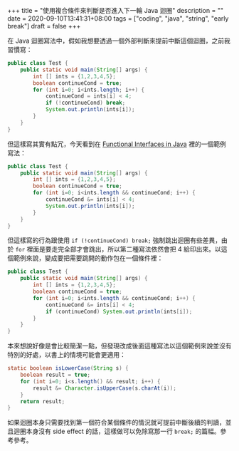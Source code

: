 +++
title = "使用複合條件來判斷是否進入下一輪 Java 迴圈"
description = ""
date = 2020-09-10T13:41:31+08:00
tags = ["coding", "java", "string", "early break"]
draft = false
+++

在 Java 迴圈寫法中，假如我想要透過一個外部判斷來提前中斷這個迴圈，之前我習慣寫：

```java
public class Test {
    public static void main(String[] args) {
        int [] ints = {1,2,3,4,5};
        boolean continueCond = true;
        for (int i=0; i<ints.length; i++) {
            continueCond = ints[i] < 4;
            if (!continueCond) break;
            System.out.println(ints[i]);
        }
    }
}
```

但這樣寫其實有點冗，今天看到在 [Functional Interfaces in Java](https://www.apress.com/gp/book/9781484242773) 裡的一個範例寫法：

```java
public class Test {
    public static void main(String[] args) {
        int [] ints = {1,2,3,4,5};
        boolean continueCond = true;
        for (int i=0; i<ints.length && continueCond; i++) {
            continueCond &= ints[i] < 4;
            System.out.println(ints[i]);
        }
    }
}
```

但這樣寫的行為跟使用 `if (!continueCond) break;` 強制跳出迴圈有些差異，由於 `for` 裡面是要走完全部才會跳出，所以第二種寫法依然會把 4 給印出來。以這個範例來說，變成要把需要跳開的動作包在一個條件裡：

```java
public class Test {
    public static void main(String[] args) {
        int [] ints = {1,2,3,4,5};
        boolean continueCond = true;
        for (int i=0; i<ints.length && continueCond; i++) {
            continueCond &= ints[i] < 4;
            if (continueCond) System.out.println(ints[i]);
        }
    }
}
```

本來想說好像是會比較簡潔一點，但發現改成後面這種寫法以這個範例來說並沒有特別的好處，以書上的情境可能會更適用：

```java
static boolean isLowerCase(String s) {
    boolean result = true;
    for (int i=0; i<s.length() && result; i++) {
        result &= Character.isUpperCase(s.charAt(i));
    }
    return result;
}
```

如果迴圈本身只需要找到第一個符合某個條件的情況就可提前中斷後續的判讀，並且迴圈本身沒有 side effect 的話，這樣做可以免除寫那一行 `break;` 的篇幅。參考參考。